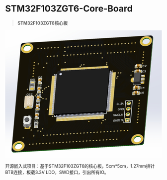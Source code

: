 # STM32F103ZGT6-Core-Board

> **STM32F103ZGT6核心板**

![3D模型](4.Images/3D模型.png)

开源嵌入式项目：基于STM32F103ZGT6的核心板，5cm*5cm，1.27mm排针BTB连接，板载3.3V LDO，SWD接口，引出所有IO。
